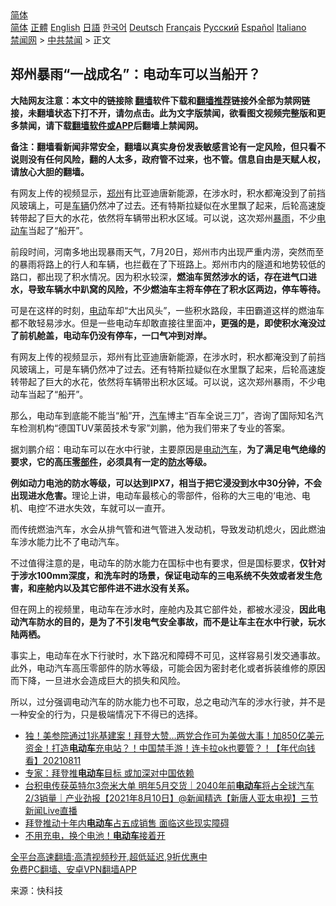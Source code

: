  <!-- 面包屑导航 --> <div class="breadcrumb"><!-- GTranslate: https://gtranslate.io/ -->  <div class="switcher notranslate">  <div class="selected">  <a href="#" onclick="return false;"> 简体</a>  </div>  <div class="option">  <a href="https://www.bannedbook.org" onclick="doGTranslate('zh-CN|zh-CN');jQuery('div.switcher div.selected a').html(jQuery(this).html());return false;" title="简体中文" class="nturl selected"> 简体</a>  <a href="https://www.bannedbook.org/zh-tw/" onclick="doGTranslate('zh-CN|zh-TW');jQuery('div.switcher div.selected a').html(jQuery(this).html());return false;" title="繁體中文" class="nturl"> 正體</a>  <a href="https://www.bannedbook.org/en/" onclick="doGTranslate('zh-CN|en');jQuery('div.switcher div.selected a').html(jQuery(this).html());return false;" title="English" class="nturl"> English</a>  <a href="https://www.bannedbook.org/ja/" onclick="doGTranslate('zh-CN|ja');jQuery('div.switcher div.selected a').html(jQuery(this).html());return false;" title="日本語" class="nturl"> 日語</a>  <a href="https://www.bannedbook.org/ko/" onclick="doGTranslate('zh-CN|ko');jQuery('div.switcher div.selected a').html(jQuery(this).html());return false;" title="한국어" class="nturl"> 한국어</a>  <a href="https://www.bannedbook.org/de/" onclick="doGTranslate('zh-CN|de');jQuery('div.switcher div.selected a').html(jQuery(this).html());return false;" title="Deutsch" class="nturl"> Deutsch</a>  <a href="https://www.bannedbook.org/fr/" onclick="doGTranslate('zh-CN|fr');jQuery('div.switcher div.selected a').html(jQuery(this).html());return false;" title="Français" class="nturl"> Français</a>  <a href="https://www.bannedbook.org/ru/" onclick="doGTranslate('zh-CN|ru');jQuery('div.switcher div.selected a').html(jQuery(this).html());return false;" title="Русский" class="nturl"> Русский</a>  <a href="https://www.bannedbook.org/es/" onclick="doGTranslate('zh-CN|es');jQuery('div.switcher div.selected a').html(jQuery(this).html());return false;" title="Español" class="nturl"> Español</a>  <a href="https://www.bannedbook.org/it/" onclick="doGTranslate('zh-CN|it');jQuery('div.switcher div.selected a').html(jQuery(this).html());return false;" title="Italiano" class="nturl"> Italiano</a>  </div>  </div>      <div class='breadcrumb-sub'><!-- Breadcrumb NavXT 6.3.0 --> <a href="https://www.bannedbook.org/" class="home">禁闻网</a> &gt; <a href="https://www.bannedbook.org/bnews/cbnews/" class="category">中共禁闻</a> &gt; 正文</div></div><h2>郑州暴雨“一战成名”：电动车可以当船开？</h2> <p class="notice"><b>大陆网友注意：本文中的链接除 <a href="https://github.com/bannedbook/fanqiang" >翻墙</a>软件下载和<a href="https://github.com/killgcd/justmysocks/blob/master/README.md">翻墙推荐</a>链接外全部为禁网链接，未翻墙状态下打不开，请勿点击。此为文字版禁闻，欲看图文视频完整版和更多禁闻，请下载<a href="https://github.com/bannedbook/fanqiang">翻墙软件或APP</a>后翻墙上禁闻网。</p><p>备注：翻墙看新闻非常安全，翻墙以真实身份发表敏感言论有一定风险，但只看不说则没有任何风险，翻的人太多，政府管不过来，也不管。信息自由是天赋人权，请放心大胆的翻墙。</b></p>  <div class="entry"> <p id="summary">有网友上传的视频显示，<a href="https://www.bannedbook.org/bnews/tag/%e9%83%91%e5%b7%9e/" class="st_tag internal_tag" rel="tag" title="标签 郑州 下的日志">郑州</a>有比亚迪唐新能源，在涉水时，积水都淹没到了前挡风玻璃上，可是<a href="https://www.bannedbook.org/bnews/tag/%E8%BD%A6%E8%BE%86/" class="st_tag internal_tag" rel="tag" title="标签 车辆 下的日志">车辆</a>仍然冲了过去。还有特斯拉疑似在水里飘了起来，后轮高速旋转带起了巨大的水花，依然将车辆带出积水区域。可以说，这次郑州<a href="https://www.bannedbook.org/bnews/tag/%E6%9A%B4%E9%9B%A8/" class="st_tag internal_tag" rel="tag" title="标签 暴雨 下的日志">暴雨</a>，不少<a href="https://www.bannedbook.org/bnews/tag/%E7%94%B5%E5%8A%A8%E8%BD%A6/" class="st_tag internal_tag" rel="tag" title="标签 电动车 下的日志">电动车</a>当起了“船开”。</p> <p id="conimg">前段时间，河南多地出现暴雨天气，7月20日，郑州市内出现严重内涝，突然而至的暴雨将路上的行人和车辆，也拦截在了下班路上。郑州市内的隧道和地势较低的路口，都出现了积水情况。因为积水较深，<strong>燃油车贸然涉水的话，存在进气口进水，导致车辆水中趴窝的风险，不少燃油车主将车停在了积水区两边，停车等待。</strong></p> <p>可是在这样的时刻，<a href="https://www.bannedbook.org/bnews/tag/%E7%94%B5%E5%8A%A8/" class="st_tag internal_tag" rel="tag" title="标签 电动 下的日志">电动</a>车却“大出风头”，一些积水路段，丰田霸道这样的燃油车都不敢轻易涉水。但是一些电动车却敢直接往里面冲<strong>，更强的是，即使积水淹没过了前机舱盖，电动车仍没有停车，一口气冲到对岸。</strong></p>  <p>有网友上传的视频显示，郑州有比亚迪唐新能源，在涉水时，积水都淹没到了前挡风玻璃上，可是车辆仍然冲了过去。还有特斯拉疑似在水里飘了起来，后轮高速旋转带起了巨大的水花，依然将车辆带出积水区域。可以说，这次郑州暴雨，不少电动车当起了“船开”。</p> <p>那么，电动车到底能不能当“船”开，<a href="https://www.bannedbook.org/bnews/tag/%e6%b1%bd%e8%bd%a6/" class="st_tag internal_tag" rel="tag" title="标签 汽车 下的日志">汽车</a>博主“百车全说三刀”，咨询了国际知名汽车检测机构“德国TUV莱茵技术专家”刘鹏，他为我们带来了专业的答案。</p> <p>据刘鹏介绍：电动车可以在水中行驶，主要原因是<a href="https://www.bannedbook.org/bnews/tag/%e7%94%b5%e5%8a%a8%e6%b1%bd%e8%bd%a6/" class="st_tag internal_tag" rel="tag" title="标签 电动汽车 下的日志">电动汽车</a>，<strong>为了满足电气绝缘的要求，它的高压<a href="https://www.bannedbook.org/bnews/tag/%E9%9B%B6%E9%83%A8%E4%BB%B6/" class="st_tag internal_tag" rel="tag" title="标签 零部件 下的日志">零部件</a>，必须具有一定的<a href="https://www.bannedbook.org/bnews/tag/%E9%98%B2%E6%B0%B4/" class="st_tag internal_tag" rel="tag" title="标签 防水 下的日志">防水</a>等级。</strong></p>  <p><strong>例如动力电池的防水等级，可以达到IPX7，相当于把它浸没到水中30分钟，不会出现进水危害。</strong>理论上讲，电动车最核心的零部件，俗称的大三电的‘电池、电机、电控’不进水失效，车就可以一直开。</p> <p>而传统燃油汽车，水会从排气管和进气管进入发动机，导致发动机熄火，因此燃油车涉水能力比不了电动汽车。</p> <p>不过值得注意的是，电动车的防水能力在国标中也有要求，但是国标要求，<strong>仅针对于涉水100mm深度，和洗车时的场景，保证电动车的三电系统不失效或者发生危害，和座舱内以及其它部件进不进水没有关系。</strong></p>  <p>但在网上的视频里，电动车在涉水时，座舱内及其它部件处，都被水浸没，<strong>因此电动汽车防水的目的，是为了不引发电气安全事故，而不是让车主在水中行驶，玩水陆两栖。</strong></p> <p>事实上，电动车在水下行驶时，水下路况和障碍不可见，这样容易引发交通事故。此外，电动汽车高压零部件的防水等级，可能会因为密封老化或者拆装维修的原因而下降，一旦进水会造成巨大的损失和风险。</p> <p>所以，过分强调电动汽车的防水能力也不可取，总之电动汽车的涉水行驶，并不是一种安全的行为，只是极端情况下不得已的选择。</p>  <ul class='op-related-articles' title='相关阅读'> <li><a href='https://www.bannedbook.org/bnews/taiwannews/20210811/1604569.html' target='_blank'>独！美参院通过1兆基建案！拜登大赞…两党合作可为美做大事！加850亿美元资金！打造<b>电动车</b>充电站？！中国禁手游！连卡拉ok也要管？！【年代向钱看】20210811</a></li> <li><a href='https://www.bannedbook.org/bnews/cnnews/20210811/1604421.html' target='_blank'>专家：拜登推<b>电动车</b>目标 或加深对中国依赖</a></li> <li><a href='https://www.bannedbook.org/bnews/bannedvideo/20210810/1603680.html' target='_blank'>台积电传获英特尔3奈米大单 明年5月交货｜2040年前<b>电动车</b>将占全球汽车2/3销量｜产业劲报【2021年8月10日】@新闻精选【新唐人亚太电视】三节新闻Live直播</a></li> <li><a href='https://www.bannedbook.org/bnews/cnnews/20210809/1602862.html' target='_blank'>拜登推动十年内<b>电动车</b>占五成销售 面临这些现实障碍</a></li> <li><a href='https://www.bannedbook.org/bnews/comments/20210807/1601678.html' target='_blank'>不用充电，换个电池！<b>电动车</b>接着开</a></li> </ul> <p class="texttj"> <a href="https://github.com/bannedbook/fanqiang/wiki/V2ray%E6%9C%BA%E5%9C%BA" target="_blank">全平台高速翻墙:高清视频秒开,超低延迟,9折优惠中</a><br/> <a href="https://github.com/bannedbook/fanqiang/wiki/%E7%A6%81%E9%97%BB%E7%BD%91%E5%AE%89%E5%8D%93%E7%BF%BB%E5%A2%99%E6%96%B0%E9%97%BBAPP" target="_blank">免费PC翻墙、安卓VPN翻墙APP</a></p><p> 来源：快科技 </p><a name='sharetosocial'></a>  <div style="margin-bottom:5px;padding-bottom:5px;clear:both"> <div id="archive-pix-1" class="banner-ads"> <!-- AuctionX Display platform tag START --> <div id="26318x728x90x621x_ADSLOT2" clicktrack="%%CLICK_URL_ESC%%"></div> <!-- AuctionX Display platform tag END --> </div> <div id="archive-pix-2" class="banner-ads"> <!-- AuctionX Display platform tag START --> <div id="26315x300x250x621x_ADSLOT2" clicktrack="%%CLICK_URL_ESC%%"></div> <!-- AuctionX Display platform tag END --> </div> </div>  <div id="archive-pix-1" class="banner-ads"> <!-- AuctionX Display platform tag START --> <div id="26318x728x90x621x_ADSLOT3" clicktrack="%%CLICK_URL_ESC%%"></div> <!-- AuctionX Display platform tag END --> </div> </div><!--END ENTRY--> 